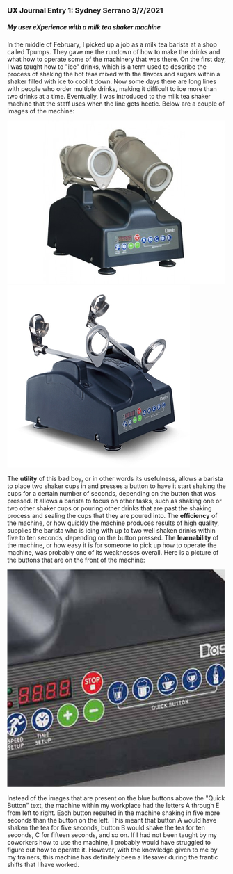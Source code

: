 ### UX Journal Entry 1: Sydney Serrano 3/7/2021
##### My user eXperience with a milk tea shaker machine 

In the middle of February, I picked up a job as a milk tea barista at a shop called Tpumps. They gave me the rundown of how to make the drinks and what how to operate 
some of the machinery that was there. On the first day, I was taught how to "ice" drinks, which is a term used to describe the process of shaking the hot teas mixed 
with the flavors and sugars within a shaker filled with ice to cool it down. Now some days there are long lines with people who order multiple drinks, making it difficult 
to ice more than two drinks at a time. Eventually, I was introduced to the milk tea shaker machine that the staff uses when the line gets hectic. Below are a couple of images 
of the machine:  
  
![Bubble Tea Shaker Holding Shaker Cups](bubble-tea-shaker.jpg)
![Bubble Tea Shaker Without Shaker Cups](buy-bubble-tea-shaker-machine.jpg)  
  
The **utility** of this bad boy, or in other words its usefulness, allows a barista to place two shaker cups in and presses a button to have it start shaking the cups for a 
certain number of seconds, depending on the button that was pressed. It allows a barista to focus on other tasks, such as shaking one or two other shaker cups or pouring other 
drinks that are past the shaking process and sealing the cups that they are poured into. The **efficiency** of the machine, or how quickly the machine produces results of high 
quality, supplies the barista who is icing with up to two well shaken drinks within five to ten seconds, depending on the button pressed. The **learnability** of the machine, or 
how easy it is for someone to pick up how to operate the machine, was probably one of its weaknesses overall. Here is a picture of the buttons that are on the front of the 
machine:  
  
![Bubble Tea Shaker Front Buttons](bubble-tea-shaker-buttons-close.jpg)  
  
Instead of the images that are present on the blue buttons above the "Quick Button" text, the machine within my workplace had the letters A through E from left to right. 
Each button resulted in the machine shaking in five more seconds than the button on the left. This meant that button A would have shaken the tea for five seconds, button 
B would shake the tea for ten seconds, C for fifteen seconds, and so on. If I had not been taught by my coworkers how to use the machine, I probably would have struggled 
to figure out how to operate it. However, with the knowledge given to me by my trainers, this machine has definitely been a lifesaver during the frantic shifts that I have 
worked.  
